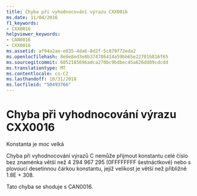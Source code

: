 ```yaml
---
title: Chyba při vyhodnocování výrazu CXX0016
ms.date: 11/04/2016
f1_keywords:
- CXX0016
helpviewer_keywords:
- CAN0016
- CXX0016
ms.assetid: af94a2ae-e835-4da6-8d2f-5c879f72eda2
ms.openlocfilehash: 8e8e8ed3e8b374786414a59bb65e22701b816f65
ms.sourcegitcommit: 6052185696adca270bc9bdbec45a626dd89cdcdd
ms.translationtype: MT
ms.contentlocale: cs-CZ
ms.lasthandoff: 10/31/2018
ms.locfileid: "50493766"
---
```

# <a name="expression-evaluator-error-cxx0016"></a>Chyba při vyhodnocování výrazu CXX0016

Konstanta je moc velká

Chyba při vyhodnocování výrazů C nemůže přijmout konstantu celé číslo bez znaménka větší než 4 294 967 295 (0FFFFFFFF šestnáctkové) nebo s plovoucí desetinnou čárkou konstantu, jejíž velikost je větší než přibližně 1.8E + 308.

Tato chyba se shoduje s CAN0016.